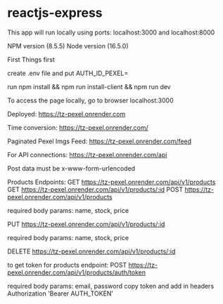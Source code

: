 # reactjs-express
This app will run locally using ports:
localhost:3000 and localhost:8000

NPM version (8.5.5)
Node version (16.5.0)

First Things first

create .env file and put 
AUTH_ID_PEXEL=<value>

run npm install && npm run install-client && npm run dev

To access the page locally, go to browser
localhost:3000

Deployed:
https://tz-pexel.onrender.com

Time conversion:
https://tz-pexel.onrender.com/

Paginated Pexel Imgs Feed:
https://tz-pexel.onrender.com/feed

For API connections:
https://tz-pexel.onrender.com/api

Post data must be x-www-form-urlencoded

Products Endpoints:
GET https://tz-pexel.onrender.com/api/v1/products
GET https://tz-pexel.onrender.com/api/v1/products/:id
POST https://tz-pexel.onrender.com/api/v1/products

required body params: name, stock, price 

PUT https://tz-pexel.onrender.com/api/v1/products/:id

required body params: name, stock, price 

DELETE https://tz-pexel.onrender.com/api/v1/products/:id

to get token for products endpoint:
POST https://tz-pexel.onrender.com/api/v1/products/auth/token

required body params: email, password
copy token and add in headers Authorization 'Bearer AUTH_TOKEN' 
